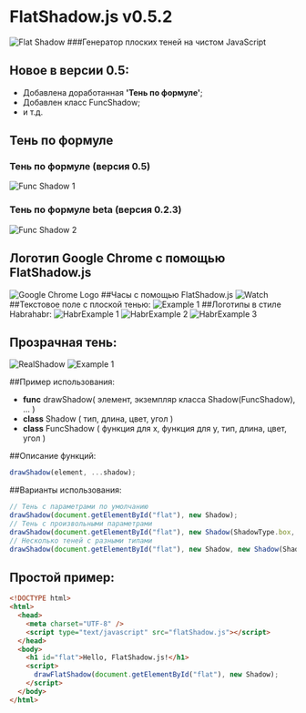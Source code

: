 # FlatShadow.js v0.5.2
![Flat Shadow](http://storage3.static.itmages.ru/i/16/0721/h_1469088856_9927674_ffc2e1f0b7.png)
###Генератор плоских теней на чистом JavaScript
## Новое в версии 0.5:
* Добавлена доработанная **'Тень по формуле'**;
* Добавлен класс FuncShadow;
* и т.д.

## Тень по формуле 
### Teнь по формуле (версия 0.5)
![Func Shadow 1](http://storage6.static.itmages.ru/i/16/0725/h_1469451190_5587496_d1564a7f1f.png)
### Teнь по формуле beta (версия 0.2.3)
![Func Shadow 2](http://storage1.static.itmages.ru/i/16/0723/h_1469256426_5587485_7e0705d522.png)
## Логотип Google Chrome с помощью FlatShadow.js
![Google Chrome Logo](http://storage9.static.itmages.ru/i/16/0722/h_1469165511_8914631_724befd6d6.png)
##Часы с помощью FlatShadow.js
![Watch](http://storage2.static.itmages.ru/i/16/0722/h_1469188503_3671323_71ab72044c.png)
##Текстовое поле с плоской тенью:
![Example 1](http://storage3.static.itmages.ru/i/16/0721/h_1469089627_4831789_e8080801fa.jpg)
##Логотипы в стиле Habrahabr:
![HabrExample 1](http://storage5.static.itmages.ru/i/16/0721/h_1469093205_7184148_f474e2dae3.png)
![HabrExample 2](http://storage5.static.itmages.ru/i/16/0721/h_1469093205_3319567_62e78868f8.png)
![HabrExample 3](http://storage4.static.itmages.ru/i/16/0721/h_1469093200_4283351_e7af337ab9.png)
## Прозрачная тень:
![RealShadow](http://storage9.static.itmages.ru/i/16/0723/h_1469256426_1550657_f295a681a1.png)
![Example 1](http://storage6.static.itmages.ru/i/16/0721/h_1469096290_2520834_b1b399132d.png)

##Пример использования:
* **func**  drawShadow( элемент, экземпляр класса Shadow(FuncShadow), ... )
* **class** Shadow ( тип, длина, цвет, угол )
* **class** FuncShadow ( функция для х, функция для у, тип, длина, цвет, угол )

##Описание функций:
```JavaScript
drawShadow(element, ...shadow);
```
##Варианты использования:
```JavaScript
// Тень с параметрами по умолчанию 
drawShadow(document.getElementById("flat"), new Shadow);
// Тень с произвольными параметрами
drawShadow(document.getElementById("flat"), new Shadow(ShadowType.box, 30, "#CCC", 150));
// Несколько теней с разными типами
drawShadow(document.getElementById("flat"), new Shadow, new Shadow(ShadowType.text, 30, "#CCC", 150), new Shadow(ShadowType.all, 30, "#999", 240));
```

## Простой пример:

```HTML
<!DOCTYPE html>
<html>
  <head>
    <meta charset="UTF-8" />
    <script type="text/javascript" src="flatShadow.js"></script>
  </head>
  <body>
    <h1 id="flat">Hello, FlatShadow.js!</h1>
    <script>
      drawFlatShadow(document.getElementById("flat"), new Shadow);
    </script>
  </body>
</html>
```
